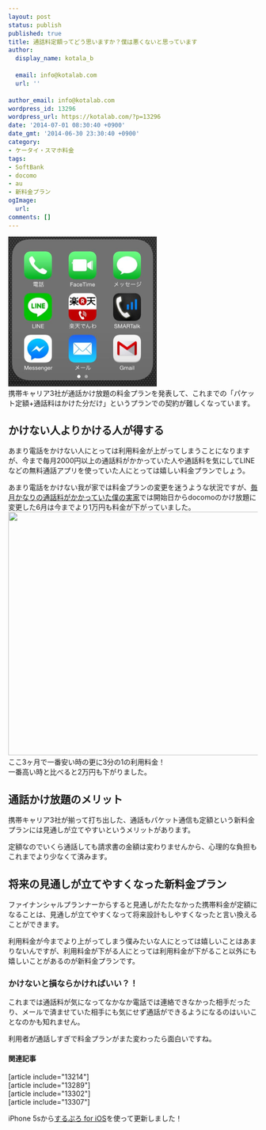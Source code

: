```yaml
---
layout: post
status: publish
published: true
title: 通話料定額ってどう思いますか？僕は悪くないと思っています
author:
  display_name: kotala_b

  email: info@kotalab.com
  url: ''

author_email: info@kotalab.com
wordpress_id: 13296
wordpress_url: https://kotalab.com/?p=13296
date: '2014-07-01 08:30:40 +0900'
date_gmt: '2014-06-30 23:30:40 +0900'
category:
- ケータイ・スマホ料金
tags:
- SoftBank
- docomo
- au
- 新料金プラン
ogImage:
  url:
comments: []
---
```

<p><img alt="" src="/wp-content/uploads/slooProImg_20140701083033.jpg" width="300" height="303" class="slooProImg" /><br />
携帯キャリア3社が通話かけ放題の料金プランを発表して、これまでの「パケット定額+通話料はかけた分だけ」というプランでの契約が難しくなっています。<br />
</p>
<!--more-->
<h2>かけない人よりかける人が得する</h2>
<p>あまり電話をかけない人にとっては利用料金が上がってしまうことになりますが、今まで毎月2000円以上の通話料がかかっていた人や通話料を気にしてLINEなどの無料通話アプリを使っていた人にとっては嬉しい料金プランでしょう。</p>
<p>あまり電話をかけない我が家では料金プランの変更を迷うような状況ですが、<a href="/docomo-new-plan" target="_blank">毎月かなりの通話料がかかっていた僕の実家</a>では開始日からdocomoのかけ放題に変更した6月は今までより1万円も料金が下がっていました。<br />
<img alt="" src="/wp-content/uploads/slooProImg_20140701083036.jpg" width="548" height="492" class="slooProImg" /><br />
ここ3ヶ月で一番安い時の更に3分の1の利用料金！<br />
一番高い時と比べると2万円も下がりました。</p>
<h2>通話かけ放題のメリット</h2>
<p>携帯キャリア3社が揃って打ち出した、通話もパケット通信も定額という新料金プランには<span class="b">見通しが立てやすいというメリット</span>があります。</p>
<p>定額なのでいくら通話しても請求書の金額は変わりませんから、心理的な負担もこれまでより少なくて済みます。</p>
<h2>将来の見通しが立てやすくなった新料金プラン</h2>
<p>ファイナンシャルプランナーからすると見通しがたたなかった携帯料金が定額になることは、見通しが立てやすくなって将来設計もしやすくなったと言い換えることができます。</p>
<p>利用料金が今までより上がってしまう僕みたいな人にとっては嬉しいことはあまりないんですが、利用料金が下がる人にとっては利用料金が下がること以外にも嬉しいことがあるのが新料金プランです。</p>
<h3>かけないと損ならかければいい？！</h3>
<p>これまでは通話料が気になってなかなか電話では連絡できなかった相手だったり、メールで済ませていた相手にも気にせず通話ができるようになるのはいいことなのかも知れません。</p>
<p>利用者が通話しすぎで料金プランがまた変わったら面白いですね。</p>
<h4 class="rel">関連記事</h4>
<p>[article include="13214"]<br />
[article include="13289"]<br />
[article include="13302"]<br />
[article include="13307"]</p>
<p>iPhone 5sから<a href="https://itunes.apple.com/jp/app/surupuro-for-ios-buroguedita/id436676299?mt=8&uo=4&at=10l4yU" rel="nofollow" target="_blank">するぷろ for iOS</a>を使って更新しました！</p>
